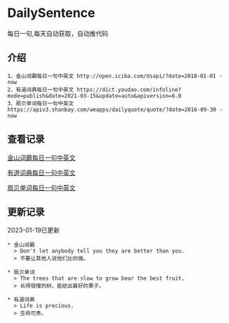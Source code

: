# DailySentence

每日一句,每天自动获取，自动推代码

## 介绍

```
1、金山词霸每日一句中英文 http://open.iciba.com/dsapi/?date=2018-01-01 - now
2、有道词典每日一句中英文 https://dict.youdao.com/infoline?mode=publish&date=2021-03-15&update=auto&apiversion=6.0
3、扇贝单词每日一句中英文 https://apiv3.shanbay.com/weapps/dailyquote/quote/?date=2016-09-30 - now
```

## 查看记录

[金山词霸每日一句中英文](./data/iciba/)

[有道词典每日一句中英文](./data/youdao/)

[扇贝单词每日一句中英文](./data/shanbay/)

## 更新记录
2023-01-19已更新 
```
* 金山词霸
  > Don't let anybody tell you they are better than you.
  > 不要让其他人说他们比你强。

* 扇贝单词
  > The trees that are slow to grow bear the best fruit.
  > 长得很慢的树，能结出最好的果子。

* 有道词典
  > Life is precious.
  > 生命可贵。

```
